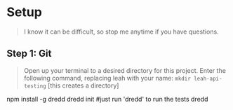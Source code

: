 # Setup 
> I know it can be difficult, so stop me anytime if you have questions.

## Step 1: Git
> Open up your terminal to a desired directory for this project.
Enter the following command, replacing leah with your name:
`mkdir leah-api-testing` [this creates a directory] 


npm install -g dredd
dredd init
#just run 'dredd' to run the tests
dredd